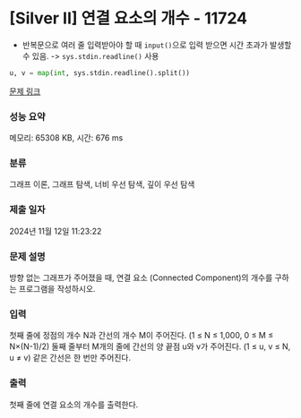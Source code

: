# [Silver II] 연결 요소의 개수 - 11724 

- 반복문으로 여러 줄 입력받아야 할 때 `input()`으로 입력 받으면 시간 초과가 발생할 수 있음. -> `sys.stdin.readline()` 사용
```Python
u, v = map(int, sys.stdin.readline().split())
```

[문제 링크](https://www.acmicpc.net/problem/11724) 

### 성능 요약

메모리: 65308 KB, 시간: 676 ms

### 분류

그래프 이론, 그래프 탐색, 너비 우선 탐색, 깊이 우선 탐색

### 제출 일자

2024년 11월 12일 11:23:22

### 문제 설명

<p>방향 없는 그래프가 주어졌을 때, 연결 요소 (Connected Component)의 개수를 구하는 프로그램을 작성하시오.</p>

### 입력 

 <p>첫째 줄에 정점의 개수 N과 간선의 개수 M이 주어진다. (1 ≤ N ≤ 1,000, 0 ≤ M ≤ N×(N-1)/2) 둘째 줄부터 M개의 줄에 간선의 양 끝점 u와 v가 주어진다. (1 ≤ u, v ≤ N, u ≠ v) 같은 간선은 한 번만 주어진다.</p>

### 출력 

 <p>첫째 줄에 연결 요소의 개수를 출력한다.</p>

